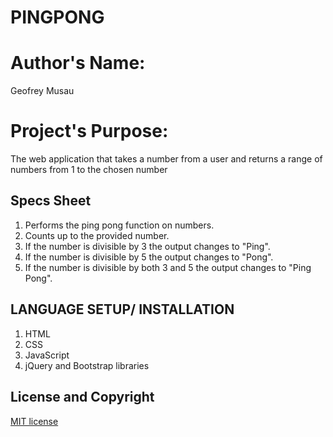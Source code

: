 # PINGPONG
# Author's Name:
 Geofrey Musau
# Project's Purpose:
The web application that takes a number from a user and returns a range of numbers from 1 to the chosen number

## Specs Sheet
   1. Performs the ping pong function on numbers.
   2. Counts up to the provided number.
   3. If the number is divisible by 3 the output changes to "Ping".
   4. If the number is divisible by 5 the output changes to "Pong".
   5. If the number is divisible by both 3 and 5 the output changes to "Ping Pong".

## LANGUAGE SETUP/ INSTALLATION
   1. HTML
   2. CSS
   3. JavaScript
   4. jQuery and Bootstrap libraries


## License and Copyright
[MIT license](license)
